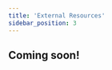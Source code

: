 ```yaml
---
title: 'External Resources'
sidebar_position: 3
---
```


<!-- This page of *resources* is made available for those who are interested in deeper information about a topic. These resources may be helpful for different students in different ways based on background and learning style, but are more in-depth than what is necessary to succeed in the class. In other words, whether you're confused about a topic or eager to learn more, these resources may point you in the right direction. -->

## Coming soon!